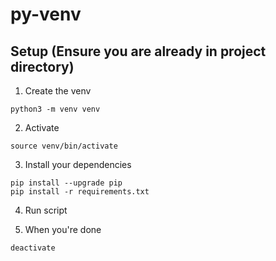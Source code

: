 # py-venv
## Setup (Ensure you are already in project directory)
1. Create the venv
```
python3 -m venv venv
```

2. Activate
```
source venv/bin/activate
```

3. Install your dependencies
```
pip install --upgrade pip
pip install -r requirements.txt
```

4. Run script

5. When you're done
```
deactivate
```
